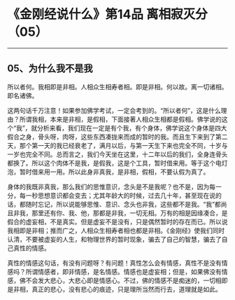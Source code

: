 # 《金刚经说什么》第14品 离相寂灭分（05）

------

## 05、为什么我不是我

所以者何。我相即是非相。人相众生相寿者相。即是非相。何以故。离一切诸相。即名诸佛。

这两句话千万注意！如果参加佛学考试，一定会考到的。“所以者何”，这是什么理由？所谓我相，本来是非相，是假相，下面接著人相众生相都是假相。佛学说的这个“我”，就分析来看，我们现在一定是有个我，有个身体，佛学说这个身体是四大假合之身，骨头呀，肉呀，这些东西凑拢来而成的暂时的我。而且生下来到了第二天，那个第一天的我已经衰老了，满月以后，与第一天生下来也完全不同，十岁与一岁也完全不同。总而言之，我们今天坐在这里，十二年以后的我们，全身连骨头都换了。所以这个肉体不是我，是假我，这是个工具，暂时借来用。等于这个电灯泡，暂时借来用一用。所以此身非真我，是非相，假相，不要认假为真了。

身体的我既非真我，那么我们的思惟意识，念头是不是我呢？也不是，因为每一分，每一秒思想意识都会变去；尤其年龄大的时候，过去几十年，甚至现在说的话，都随时忘记，所以说能够思惟、意识、念头也非我，这些都不是我。“我”都尚且非我，那里还有你、我、他，那都是非我，一切无相。万有的相是因缘凑合，是假合的虚妄相，不是真实。但是虚妄不是没有，只是偶然暂时的存在而已。所以说我相即是非相；推而广之，人相众生相寿者相也都是非相。《金刚经》使我们同时认清，不要被虚妄的人生，和物理世界的暂时现象，骗去了自己的智慧，骗去了自己真性的情感。

真性的情感这句话，有没有问题呀？有问题！真性怎么会有情感，真性不是没有情感吗？所谓情感者，即非情感，是名情感。情感也是虚妄相；但是，如果佛没有情感，佛不会发大悲心，大悲心即是情感心。不过，佛的情感不是痴迷的，一切相即是非相，真正的悲心，没有悲心的痕迹，只是理所当然而行去，道理就是如此。
